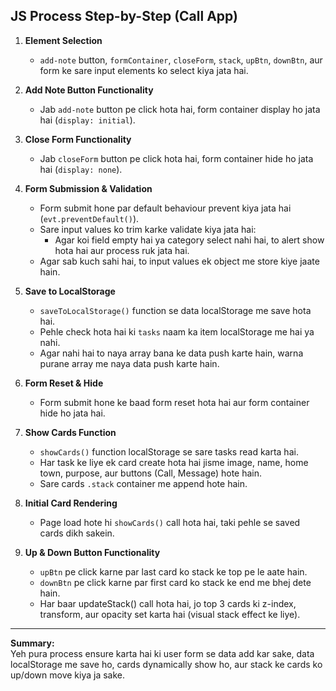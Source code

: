 ## JS Process Step-by-Step (Call App)

1. **Element Selection**
   - `add-note` button, `formContainer`, `closeForm`, `stack`, `upBtn`, `downBtn`, aur form ke sare input elements ko select kiya jata hai.

2. **Add Note Button Functionality**
   - Jab `add-note` button pe click hota hai, form container display ho jata hai (`display: initial`).

3. **Close Form Functionality**
   - Jab `closeForm` button pe click hota hai, form container hide ho jata hai (`display: none`).

4. **Form Submission & Validation**
   - Form submit hone par default behaviour prevent kiya jata hai (`evt.preventDefault()`).
   - Sare input values ko trim karke validate kiya jata hai:
     - Agar koi field empty hai ya category select nahi hai, to alert show hota hai aur process ruk jata hai.
   - Agar sab kuch sahi hai, to input values ek object me store kiye jaate hain.

5. **Save to LocalStorage**
   - `saveToLocalStorage()` function se data localStorage me save hota hai.
   - Pehle check hota hai ki `tasks` naam ka item localStorage me hai ya nahi.
   - Agar nahi hai to naya array bana ke data push karte hain, warna purane array me naya data push karte hain.

6. **Form Reset & Hide**
   - Form submit hone ke baad form reset hota hai aur form container hide ho jata hai.

7. **Show Cards Function**
   - `showCards()` function localStorage se sare tasks read karta hai.
   - Har task ke liye ek card create hota hai jisme image, name, home town, purpose, aur buttons (Call, Message) hote hain.
   - Sare cards `.stack` container me append hote hain.

8. **Initial Card Rendering**
   - Page load hote hi `showCards()` call hota hai, taki pehle se saved cards dikh sakein.

9. **Up & Down Button Functionality**
   - `upBtn` pe click karne par last card ko stack ke top pe le aate hain.
   - `downBtn` pe click karne par first card ko stack ke end me bhej dete hain.
   - Har baar updateStack() call hota hai, jo top 3 cards ki z-index, transform, aur opacity set karta hai (visual stack effect ke liye).

---

**Summary:**  
Yeh pura process ensure karta hai ki user form se data add kar sake, data localStorage me save ho, cards dynamically show ho, aur stack ke cards ko up/down move kiya ja sake.